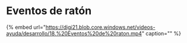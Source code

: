 # Eventos de ratón

{% embed url="https://digi21.blob.core.windows.net/videos-ayuda/desarrollo/18.%20Eventos%20de%20raton.mp4" caption="" %}

